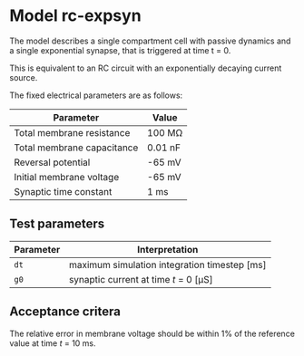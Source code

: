 Model rc-expsyn
===============

The model describes a single compartment cell with passive dynamics and
a single exponential synapse, that is triggered at time t = 0.

This is equivalent to an RC circuit with an exponentially decaying
current source.

The fixed electrical parameters are as follows:

| Parameter                  | Value   |
|----------------------------|---------|
| Total membrane resistance  | 100 MΩ  |
| Total membrane capacitance | 0.01 nF |
| Reversal potential         | -65 mV  |
| Initial membrane voltage   | -65 mV  |
| Synaptic time constant     | 1 ms    |

Test parameters
---------------


| Parameter | Interpretation |
|-----------|----------------|
| `dt`      | maximum simulation integration timestep [ms] |
| `g0`      | synaptic current at time _t_ = 0 [µS] |


Acceptance critera
------------------

The relative error in membrane voltage should be within 1% of
the reference value at time _t_ = 10 ms.

